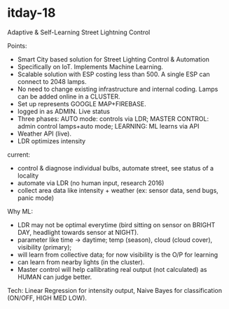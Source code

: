 # itday-18
Adaptive &amp; Self-Learning Street Lightning Control

Points:

- Smart City based solution for Street Lighting Control & Automation
- Specifically on IoT. Implements Machine Learning.
- Scalable solution with ESP costing less than 500. A single ESP can connect to 2048 lamps.
- No need to change existing infrastructure and internal coding. Lamps can be added online in a CLUSTER.
- Set up represents GOOGLE MAP+FIREBASE. 
- logged in as ADMIN. Live status
- Three phases: AUTO mode: controls via LDR; MASTER CONTROL: admin control lamps+auto mode; LEARNING: ML learns via API
- Weather API (live).
- LDR optimizes intensity

current:
- control & diagnose individual bulbs, automate street, see status of a locality
- automate via LDR (no human input, research 2016)
- collect area data like intensity + weather (ex: sensor data, send bugs, panic mode)

Why ML:
- LDR may not be optimal everytime (bird sitting on sensor on BRIGHT DAY, headlight towards sensor at NIGHT).
- parameter like time -> daytime; temp (season), cloud (cloud cover), visibility (primary);
- will learn from collective data; for now visibility is the O/P for learning
- can learn from nearby lights (in the cluster).
- Master control will help callibrating real output (not calculated) as HUMAN can judge better.

Tech: Linear Regression for intensity output, Naive Bayes for classification (ON/OFF, HIGH MED LOW).

